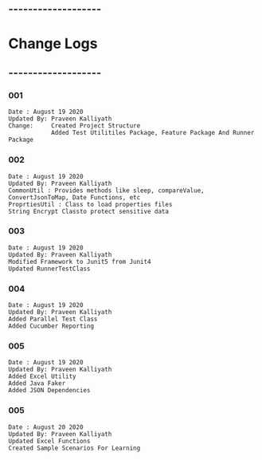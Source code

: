## -------------------
# Change Logs
## -------------------

### 001
	Date : August 19 2020
	Updated By: Praveen Kalliyath
	Change: 	Created Project Structure
				Added Test Utilitiles Package, Feature Package And Runner 				Package
	
### 002
	Date : August 19 2020
	Updated By: Praveen Kalliyath
	CommonUtil : Provides methods like sleep, compareValue, 	ConvertJsonToMap, Date Functions, etc
	ProprtiesUtil : Class to load properties files
	String Encrypt Classto protect sensitive data

### 003
	Date : August 19 2020
	Updated By: Praveen Kalliyath
	Modified Framework to Junit5 from Junit4
	Updated RunnerTestClass
	
### 004 
	Date : August 19 2020
	Updated By: Praveen Kalliyath
	Added Parallel Test Class
	Added Cucumber Reporting
	
### 005
	Date : August 19 2020
	Updated By: Praveen Kalliyath
	Added Excel Utility
	Added Java Faker
	Added JSON Dependencies

### 005
	Date : August 20 2020
	Updated By: Praveen Kalliyath
	Updated Excel Functions
	Created Sample Scenarios For Learning 


